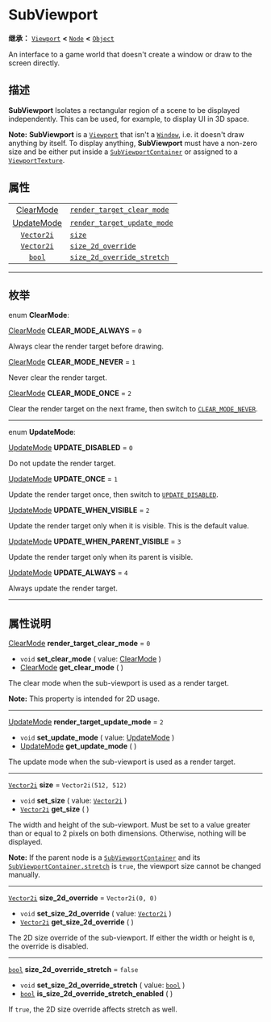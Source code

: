 <!-- ⚠ 请勿编辑本文件 ⚠ -->
<!-- 本文档使用脚本从 WeDot 引擎源码仓库生成。 -->
<!-- 生成脚本：https://github.com/WeDot-Engine/WeDot/tree/4.3/doc/tools/make_md.py； -->
<!-- 原文件：https://github.com/WeDot-Engine/WeDot/tree/4.3/doc/classes/SubViewport.xml。 -->

<div id="_class_subviewport"></div>

# SubViewport

**继承：** [`Viewport`](class_viewport.md) **<** [`Node`](class_node.md) **<** [`Object`](class_object.md)

An interface to a game world that doesn't create a window or draw to the screen directly.

## 描述

**SubViewport** Isolates a rectangular region of a scene to be displayed independently. This can be used, for example, to display UI in 3D space.

 **Note:** **SubViewport** is a [`Viewport`](class_viewport.md) that isn't a [`Window`](class_window.md), i.e. it doesn't draw anything by itself. To display anything, **SubViewport** must have a non-zero size and be either put inside a [`SubViewportContainer`](class_subviewportcontainer.md) or assigned to a [`ViewportTexture`](class_viewporttexture.md).

## 属性

|||
|:-:|:--|
| [ClearMode](#enum_subviewport_clearmode)   | [`render_target_clear_mode`](#class_subviewport_property_render_target_clear_mode)   | ``0``                  |
| [UpdateMode](#enum_subviewport_updatemode) | [`render_target_update_mode`](#class_subviewport_property_render_target_update_mode) | ``2``                  |
| [`Vector2i`](class_vector2i.md)            | [`size`](#class_subviewport_property_size)                                           | ``Vector2i(512, 512)`` |
| [`Vector2i`](class_vector2i.md)            | [`size_2d_override`](#class_subviewport_property_size_2d_override)                   | ``Vector2i(0, 0)``     |
| [`bool`](class_bool.md)                    | [`size_2d_override_stretch`](#class_subviewport_property_size_2d_override_stretch)   | ``false``              |

<!-- rst-class:: classref-section-separator -->

---

## 枚举

<div id="_class_enum_subviewport_clearmode"></div>

enum **ClearMode**: <div id="enum_subviewport_clearmode"></div>

<div id="_class_subviewport_constant_clear_mode_always"></div>

[ClearMode](#enum_subviewport_clearmode) **CLEAR_MODE_ALWAYS** = ``0``

Always clear the render target before drawing.

<div id="_class_subviewport_constant_clear_mode_never"></div>

[ClearMode](#enum_subviewport_clearmode) **CLEAR_MODE_NEVER** = ``1``

Never clear the render target.

<div id="_class_subviewport_constant_clear_mode_once"></div>

[ClearMode](#enum_subviewport_clearmode) **CLEAR_MODE_ONCE** = ``2``

Clear the render target on the next frame, then switch to [`CLEAR_MODE_NEVER`](#class_subviewport_constant_clear_mode_never).

<!-- rst-class:: classref-item-separator -->

---

<div id="_class_enum_subviewport_updatemode"></div>

enum **UpdateMode**: <div id="enum_subviewport_updatemode"></div>

<div id="_class_subviewport_constant_update_disabled"></div>

[UpdateMode](#enum_subviewport_updatemode) **UPDATE_DISABLED** = ``0``

Do not update the render target.

<div id="_class_subviewport_constant_update_once"></div>

[UpdateMode](#enum_subviewport_updatemode) **UPDATE_ONCE** = ``1``

Update the render target once, then switch to [`UPDATE_DISABLED`](#class_subviewport_constant_update_disabled).

<div id="_class_subviewport_constant_update_when_visible"></div>

[UpdateMode](#enum_subviewport_updatemode) **UPDATE_WHEN_VISIBLE** = ``2``

Update the render target only when it is visible. This is the default value.

<div id="_class_subviewport_constant_update_when_parent_visible"></div>

[UpdateMode](#enum_subviewport_updatemode) **UPDATE_WHEN_PARENT_VISIBLE** = ``3``

Update the render target only when its parent is visible.

<div id="_class_subviewport_constant_update_always"></div>

[UpdateMode](#enum_subviewport_updatemode) **UPDATE_ALWAYS** = ``4``

Always update the render target.

<!-- rst-class:: classref-section-separator -->

---

## 属性说明

<div id="_class_subviewport_property_render_target_clear_mode"></div>

[ClearMode](#enum_subviewport_clearmode) **render_target_clear_mode** = ``0`` <div id="class_subviewport_property_render_target_clear_mode"></div>

- `void` **set_clear_mode** ( value: [ClearMode](#enum_subviewport_clearmode) )
- [ClearMode](#enum_subviewport_clearmode) **get_clear_mode** ( )

The clear mode when the sub-viewport is used as a render target.

 **Note:** This property is intended for 2D usage.

<!-- rst-class:: classref-item-separator -->

---

<div id="_class_subviewport_property_render_target_update_mode"></div>

[UpdateMode](#enum_subviewport_updatemode) **render_target_update_mode** = ``2`` <div id="class_subviewport_property_render_target_update_mode"></div>

- `void` **set_update_mode** ( value: [UpdateMode](#enum_subviewport_updatemode) )
- [UpdateMode](#enum_subviewport_updatemode) **get_update_mode** ( )

The update mode when the sub-viewport is used as a render target.

<!-- rst-class:: classref-item-separator -->

---

<div id="_class_subviewport_property_size"></div>

[`Vector2i`](class_vector2i.md) **size** = ``Vector2i(512, 512)`` <div id="class_subviewport_property_size"></div>

- `void` **set_size** ( value: [`Vector2i`](class_vector2i.md) )
- [`Vector2i`](class_vector2i.md) **get_size** ( )

The width and height of the sub-viewport. Must be set to a value greater than or equal to 2 pixels on both dimensions. Otherwise, nothing will be displayed.

 **Note:** If the parent node is a [`SubViewportContainer`](class_subviewportcontainer.md) and its [`SubViewportContainer.stretch`](#class_subviewportcontainer_property_stretch) is `true`, the viewport size cannot be changed manually.

<!-- rst-class:: classref-item-separator -->

---

<div id="_class_subviewport_property_size_2d_override"></div>

[`Vector2i`](class_vector2i.md) **size_2d_override** = ``Vector2i(0, 0)`` <div id="class_subviewport_property_size_2d_override"></div>

- `void` **set_size_2d_override** ( value: [`Vector2i`](class_vector2i.md) )
- [`Vector2i`](class_vector2i.md) **get_size_2d_override** ( )

The 2D size override of the sub-viewport. If either the width or height is `0`, the override is disabled.

<!-- rst-class:: classref-item-separator -->

---

<div id="_class_subviewport_property_size_2d_override_stretch"></div>

[`bool`](class_bool.md) **size_2d_override_stretch** = ``false`` <div id="class_subviewport_property_size_2d_override_stretch"></div>

- `void` **set_size_2d_override_stretch** ( value: [`bool`](class_bool.md) )
- [`bool`](class_bool.md) **is_size_2d_override_stretch_enabled** ( )

If `true`, the 2D size override affects stretch as well.

[^virtual]: 本方法通常需要用户覆盖才能生效。
[^const]: 本方法无副作用，不会修改该实例的任何成员变量。
[^vararg]: 本方法除了能接受在此处描述的参数外，还能够继续接受任意数量的参数。
[^constructor]: 本方法用于构造某个类型。
[^static]: 调用本方法无需实例，可直接使用类名进行调用。
[^operator]: 本方法描述的是使用本类型作为左操作数的有效运算符。
[^bitfield]: 这个值是由下列位标志构成位掩码的整数。
[^void]: 无返回值。
